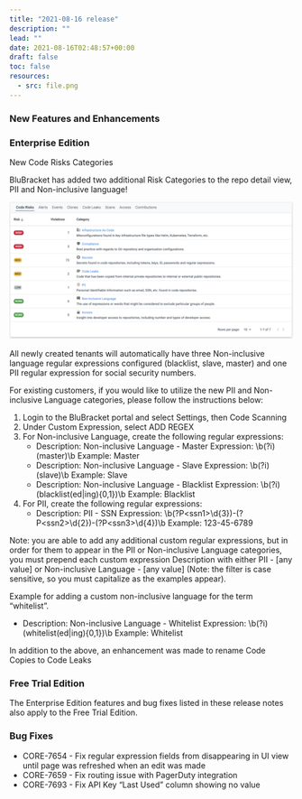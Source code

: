 ```yaml
---
title: "2021-08-16 release"
description: ""
lead: ""
date: 2021-08-16T02:48:57+00:00
draft: false
toc: false
resources:
  - src: file.png
---
```


### New Features and Enhancements

### Enterprise Edition

New Code Risks Categories

BluBracket has added two additional Risk Categories to the repo detail view, PII and Non-inclusive language!

![BluBracket risk categories](file.png)

All newly created tenants will automatically have three Non-inclusive language regular expressions configured (blacklist, slave, master) and one PII regular expression for social security numbers.

For existing customers, if you would like to utilize the new PII and Non-inclusive Language categories, please follow the instructions below:

1. Login to the BluBracket portal and select Settings, then Code Scanning
2. Under Custom Expression, select ADD REGEX
3. For Non-inclusive Language, create the following regular expressions:
    * Description: Non-inclusive Language - Master
        Expression: \\b(?i)(master)\\b
        Example: Master
    * Description: Non-inclusive Language - Slave
        Expression: \\b(?i)(slave)\\b
        Example: Slave
    * Description: Non-inclusive Language - Blacklist
        Expression: \\b(?i)(blacklist(ed|ing){0,1})\\b
        Example: Blacklist
4. For PII, create the following regular expressions:
    * Description: PII - SSN
        Expression: \\b(?P&lt;ssn1&gt;\\d{3})-(?P&lt;ssn2&gt;\\d{2})-(?P&lt;ssn3&gt;\\d{4})\\b
        Example: 123-45-6789

Note: you are able to add any additional custom regular expressions, but in order for them to appear in the PII or Non-inclusive Language categories, you must prepend each custom expression Description with either PII - \[any value\] or Non-inclusive Language - \[any value\] (Note: the filter is case sensitive, so you must capitalize as the examples appear).

Example for adding a custom non-inclusive language for the term “whitelist”.

* Description: Non-inclusive Language - Whitelist
    Expression: \\b(?i)(whitelist(ed|ing){0,1})\\b
    Example: Whitelist

In addition to the above, an enhancement was made to rename Code Copies to Code Leaks

### Free Trial Edition

The Enterprise Edition features and bug fixes listed in these release notes also apply to the Free Trial Edition.

### Bug Fixes

* CORE-7654 - Fix regular expression fields from disappearing in UI view until page was refreshed when an edit was made
* CORE-7659 - Fix routing issue with PagerDuty integration
* CORE-7693 - Fix API Key “Last Used” column showing no value
